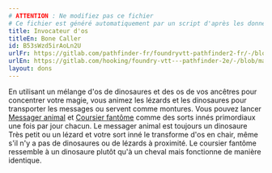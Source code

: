 ```yaml
---
# ATTENTION : Ne modifiez pas ce fichier
# Ce fichier est généré automatiquement par un script d'après les données du module Foundry VTT officiel et de sa traduction
title: Invocateur d'os
titleEn: Bone Caller
id: B53sWzd5irAoLn2U
urlFr: https://gitlab.com/pathfinder-fr/foundryvtt-pathfinder2-fr/-/blob/master/data/feats/B53sWzd5irAoLn2U.htm
urlEn: https://gitlab.com/hooking/foundry-vtt---pathfinder-2e/-/blob/master/packs/data/feats.db/bone-caller.json
layout: dons
---
```

En utilisant un mélange d'os de dinosaures et des os de vos ancêtres pour concentrer votre magie, vous animez les lézards et les dinosaures pour transporter les messages ou servent comme montures. Vous pouvez lancer [Messager animal](../sorts/messager-animal.md) et [Coursier fantôme](../sorts/coursier-fantôme.md) comme des sorts innés primordiaux une fois par jour chacun. Le messager animal est toujours un dinosaure Très petit ou un lézard et votre sort inné le transforme d'os en chair, même s'il n'y a pas de dinosaures ou de lézards à proximité. Le coursier fantôme ressemble à un dinosaure plutôt qu'à un cheval mais fonctionne de manière identique.
